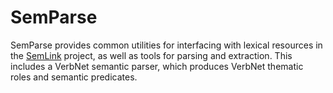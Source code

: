 # SemParse

SemParse provides common utilities for interfacing with lexical resources in the [SemLink](https://verbs.colorado.edu/semlink/)
project, as well as tools for parsing and extraction.
This includes a VerbNet semantic parser, which produces VerbNet thematic roles and semantic predicates.